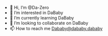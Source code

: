 - 👋 Hi, I’m @Da-Zero
- 👀 I’m interested in DaBaby
- 🌱 I’m currently learning DaBaby
- 💞️ I’m looking to collaborate on DaBaby
- 📫 How to reach me Dababy@dababy.dababy
